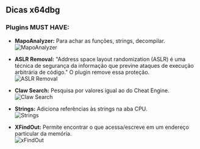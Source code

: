## Dicas x64dbg

### Plugins MUST HAVE:

- **MapoAnalyzer:** Para achar as funções, strings, decompilar.  
![MapoAnalyzer]( link )

- **ASLR Removal:**	"Address space layout randomization (ASLR) é uma técnica de segurança da informação que previne ataques de execução arbitrária de código." O plugin remove essa proteção.  
![ASLR Removal](https://github.com/EliederSousa/Engenharia-Reversa-Disassembly-/blob/main/x64dbg/plugins_backup/ASLR_Removal/aslr.png)

- **Claw Search:** Pesquisa por valores igual ao do Cheat Engine.  
![Claw Search](https://github.com/codecat/ClawSearch)

- **Strings:** Adiciona referências às strings na aba CPU.  
![Strings]( link )

- **XFindOut:** Permite encontrar o que acessa/escreve em um endereço particular da memória.  
![xFindOut](https://github.com/morsisko/xFindOut)
